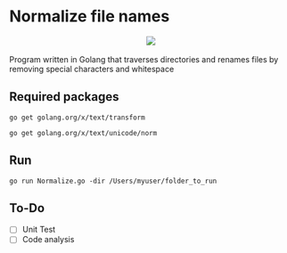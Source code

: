 # Normalize file names

<p align="center">
  <img src="https://cdn2.hubspot.net/hubfs/3917309/old-assets/old-theme/Images/golang-gopher-laptop.png">
</p>

Program written in Golang that traverses directories and renames files by removing special characters and whitespace


## Required packages

`go get golang.org/x/text/transform`


`go get golang.org/x/text/unicode/norm`

## Run

`go run Normalize.go -dir /Users/myuser/folder_to_run`


## To-Do

- [ ] Unit Test
- [ ] Code analysis
